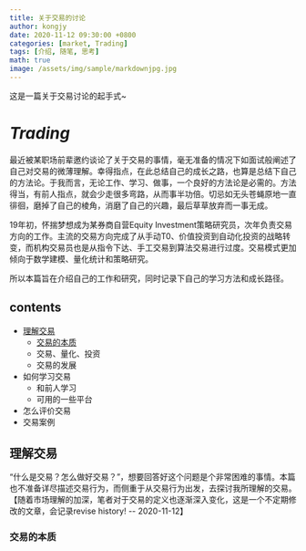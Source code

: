 ```yaml
---
title: 关于交易的讨论
author: kongjy
date: 2020-11-12 09:30:00 +0800
categories: [market, Trading]
tags: [介绍, 随笔, 思考]
math: true
image: /assets/img/sample/markdownjpg.jpg
---
```


这是一篇关于交易讨论的起手式~

# ***Trading***
最近被某职场前辈邀约谈论了关于交易的事情，毫无准备的情况下如面试般阐述了自己对交易的微薄理解。幸得指点，在此总结自己的成长之路，也算是总结下自己的方法论。于我而言，无论工作、学习、做事，一个良好的方法论是必需的。方法得当，有前人指点，就会少走很多弯路，从而事半功倍。切忌如无头苍蝇原地一直徘徊，磨掉了自己的棱角，消磨了自己的兴趣，最后草草放弃而一事无成。

19年初，怀揣梦想成为某券商自营Equity Investment策略研究员，次年负责交易方向的工作。主流的交易方向完成了从手动T0、价值投资到自动化投资的战略转变，而机构交易员也是从指令下达、手工交易到算法交易进行过度。交易模式更加倾向于数学建模、量化统计和策略研究。

所以本篇旨在介绍自己的工作和研究，同时记录下自己的学习方法和成长路径。

## contents
- [理解交易](#理解交易)
    - [交易的本质](#交易的本质)
    - 交易、量化、投资
    - 交易的发展
- 如何学习交易
    - 和前人学习
    - 可用的一些平台
- 怎么评价交易
- 交易案例



## 理解交易
“什么是交易？怎么做好交易？”，想要回答好这个问题是个非常困难的事情。本篇也不准备详尽描述交易行为，而侧重于从交易行为出发，去探讨我所理解的交易。【随着市场理解的加深，笔者对于交易的定义也逐渐深入变化，这是一个不定期修改的文章，会记录revise history! -- 2020-11-12】

### 交易的本质
